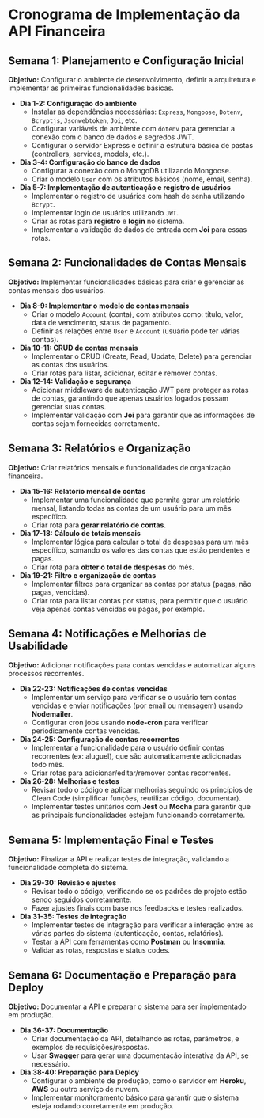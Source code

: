 
# Cronograma de Implementação da API Financeira

## Semana 1: Planejamento e Configuração Inicial
**Objetivo:** Configurar o ambiente de desenvolvimento, definir a arquitetura e implementar as primeiras funcionalidades básicas.
- **Dia 1-2: Configuração do ambiente**
  - Instalar as dependências necessárias: `Express`, `Mongoose`, `Dotenv`, `Bcryptjs`, `Jsonwebtoken`, `Joi`, etc.
  - Configurar variáveis de ambiente com `dotenv` para gerenciar a conexão com o banco de dados e segredos JWT.
  - Configurar o servidor Express e definir a estrutura básica de pastas (controllers, services, models, etc.).
- **Dia 3-4: Configuração do banco de dados**
  - Configurar a conexão com o MongoDB utilizando Mongoose.
  - Criar o modelo `User` com os atributos básicos (nome, email, senha).
- **Dia 5-7: Implementação de autenticação e registro de usuários**
  - Implementar o registro de usuários com hash de senha utilizando `Bcrypt`.
  - Implementar login de usuários utilizando `JWT`.
  - Criar as rotas para **registro** e **login** no sistema.
  - Implementar a validação de dados de entrada com **Joi** para essas rotas.

## Semana 2: Funcionalidades de Contas Mensais
**Objetivo:** Implementar funcionalidades básicas para criar e gerenciar as contas mensais dos usuários.
- **Dia 8-9: Implementar o modelo de contas mensais**
  - Criar o modelo `Account` (conta), com atributos como: título, valor, data de vencimento, status de pagamento.
  - Definir as relações entre `User` e `Account` (usuário pode ter várias contas).
- **Dia 10-11: CRUD de contas mensais**
  - Implementar o CRUD (Create, Read, Update, Delete) para gerenciar as contas dos usuários.
  - Criar rotas para listar, adicionar, editar e remover contas.
- **Dia 12-14: Validação e segurança**
  - Adicionar middleware de autenticação JWT para proteger as rotas de contas, garantindo que apenas usuários logados possam gerenciar suas contas.
  - Implementar validação com **Joi** para garantir que as informações de contas sejam fornecidas corretamente.

## Semana 3: Relatórios e Organização
**Objetivo:** Criar relatórios mensais e funcionalidades de organização financeira.
- **Dia 15-16: Relatório mensal de contas**
  - Implementar uma funcionalidade que permita gerar um relatório mensal, listando todas as contas de um usuário para um mês específico.
  - Criar rota para **gerar relatório de contas**.
- **Dia 17-18: Cálculo de totais mensais**
  - Implementar lógica para calcular o total de despesas para um mês específico, somando os valores das contas que estão pendentes e pagas.
  - Criar rota para **obter o total de despesas** do mês.
- **Dia 19-21: Filtro e organização de contas**
  - Implementar filtros para organizar as contas por status (pagas, não pagas, vencidas).
  - Criar rota para listar contas por status, para permitir que o usuário veja apenas contas vencidas ou pagas, por exemplo.

## Semana 4: Notificações e Melhorias de Usabilidade
**Objetivo:** Adicionar notificações para contas vencidas e automatizar alguns processos recorrentes.
- **Dia 22-23: Notificações de contas vencidas**
  - Implementar um serviço para verificar se o usuário tem contas vencidas e enviar notificações (por email ou mensagem) usando **Nodemailer**.
  - Configurar cron jobs usando **node-cron** para verificar periodicamente contas vencidas.
- **Dia 24-25: Configuração de contas recorrentes**
  - Implementar a funcionalidade para o usuário definir contas recorrentes (ex: aluguel), que são automaticamente adicionadas todo mês.
  - Criar rotas para adicionar/editar/remover contas recorrentes.
- **Dia 26-28: Melhorias e testes**
  - Revisar todo o código e aplicar melhorias seguindo os princípios de Clean Code (simplificar funções, reutilizar código, documentar).
  - Implementar testes unitários com **Jest** ou **Mocha** para garantir que as principais funcionalidades estejam funcionando corretamente.

## Semana 5: Implementação Final e Testes
**Objetivo:** Finalizar a API e realizar testes de integração, validando a funcionalidade completa do sistema.
- **Dia 29-30: Revisão e ajustes**
  - Revisar todo o código, verificando se os padrões de projeto estão sendo seguidos corretamente.
  - Fazer ajustes finais com base nos feedbacks e testes realizados.
- **Dia 31-35: Testes de integração**
  - Implementar testes de integração para verificar a interação entre as várias partes do sistema (autenticação, contas, relatórios).
  - Testar a API com ferramentas como **Postman** ou **Insomnia**.
  - Validar as rotas, respostas e status codes.

## Semana 6: Documentação e Preparação para Deploy
**Objetivo:** Documentar a API e preparar o sistema para ser implementado em produção.
- **Dia 36-37: Documentação**
  - Criar documentação da API, detalhando as rotas, parâmetros, e exemplos de requisições/respostas.
  - Usar **Swagger** para gerar uma documentação interativa da API, se necessário.
- **Dia 38-40: Preparação para Deploy**
  - Configurar o ambiente de produção, como o servidor em **Heroku**, **AWS** ou outro serviço de nuvem.
  - Implementar monitoramento básico para garantir que o sistema esteja rodando corretamente em produção.